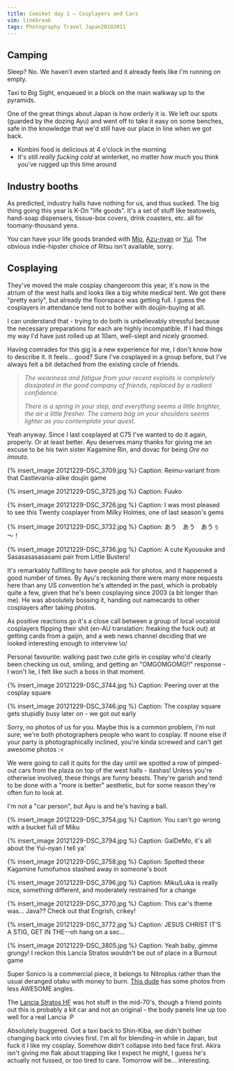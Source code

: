 ```yaml
---
title: Comiket day 1 – Cosplayers and Cars
vim: linebreak
tags: Photography Travel Japan20102011
---
```


## Camping

Sleep? No. We haven't even started and it already feels like I'm running on empty.

Taxi to Big Sight, enqueued in a block on the main walkway up to the pyramids.

One of the great things about Japan is how orderly it is. We left our spots
(guarded by the dozing Ayu) and went off to take it easy on some benches, safe
in the knowledge that we'd still have our place in line when we got back.

* Konbini food is delicious at 4 o'clock in the morning
* It's still *really fucking cold* at winterket, no matter how much you think you've rugged up this time around


## Industry booths

As predicted, industry halls have nothing for us, and thus sucked. The big
thing going this year is K-On "life goods". It's a set of stuff like teatowels,
hand-soap dispensers, tissue-box covers, drink coasters, etc. all for
toomany-thousand yens.

You can have your life goods branded with
[Mio](http://www.cospa.com/detail/id/00000037023),
[Azu-nyan](http://www.cospa.com/detail/id/00000037022) or
[Yui](http://nijigencospa.com/detail/id/00000037021). The obvious indie-hipster
choice of Ritsu isn't available, sorry.


## Cosplaying

They've moved the male cosplay changeroom this year, it's now in the atrium of
the west halls and looks like a big white medical tent. We got there "pretty
early", but already the floorspace was getting full. I guess the cosplayers in
attendance tend not to bother with doujin-buying at all.

I can understand that - trying to do both is unbelievably stressful because the
necessary preparations for each are highly incompatible. If I had things my way
I'd have just rolled up at 10am, well-slept and nicely groomed.

Having comrades for this gig is a new experience for me, I don't know how to
describe it. It feels... good? Sure I've cosplayed in a group before, but I've
always felt a bit detached from the existing circle of friends.

> *The weariness and fatigue from your recent exploits is completely dissipated in the good company of friends, replaced by a radiant confidence.*
>
> *There is a spring in your step, and everything seems a little brighter, the air a little fresher. The camera bag on your shoulders seems lighter as you contemplate your quest.*

Yeah anyway. Since I last cosplayed at C75 I've wanted to do it again,
properly. Or at least better. Ayu deserves many thanks for giving me an excuse
to be his twin sister Kagamine Rin, and dovac for being *Ore no imouto*.


{% insert_image 20121229-DSC_3709.jpg %}
Caption: Reimu-variant from that Castlevania-alike doujin game

{% insert_image 20121229-DSC_3725.jpg %}
Caption: Fuuko

{% insert_image 20121229-DSC_3726.jpg %}
Caption: I was most pleased to see this Twenty cosplayer from Milky Holmes, one of last season\'s gems

{% insert_image 20121229-DSC_3732.jpg %}
Caption: あう　あう　あうぅ～！

{% insert_image 20121229-DSC_3736.jpg %}
Caption: A cute Kyousuke and Sasasasasasasami pair from Little Busters!


It's remarkably fulfilling to have people ask for photos, and it happened a
good number of times. By Ayu's reckoning there were many more requests here
than any US convention he's attended in the past, which is probably quite a
few, given that he's been cosplaying since 2003 (a bit longer than me). He was
absolutely bossing it, handing out namecards to other cosplayers after taking
photos.

As positive reactions go it's a close call between a group of local vocaloid
cosplayers flipping their shit (en-AU translation: freaking the fuck out) at
getting cards from a gaijin, and a web news channel deciding that we looked
interesting enough to interview \o/

Personal favourite: walking past two cute girls in cosplay who'd clearly been
checking us out, smiling, and getting an "OMGOMGOMG!!" response - I won't lie,
I felt like such a boss in that moment.


{% insert_image 20121229-DSC_3744.jpg %}
Caption: Peering over at the cosplay square

{% insert_image 20121229-DSC_3746.jpg %}
Caption: The cosplay square gets stupidly busy later on - we got out early


Sorry, no photos of us for you. Maybe this is a common problem, I'm not sure;
we're both photographers people who want to cosplay. If noone else if your
party is photographically inclined, you're kinda screwed and can't get awesome
photos :<

We were going to call it quits for the day until we spotted a row of pimped-out
cars from the plaza on top of the west halls - itashas! Unless you're otherwise
involved, these things are funny beasts. They're garish and tend to be done
with a "more is better" aesthetic, but for some reason they're often fun to
look at.

I'm not a "car person", but Ayu is and he's having a ball.



{% insert_image 20121229-DSC_3754.jpg %}
Caption: You can't go wrong with a bucket full of Miku

{% insert_image 20121229-DSC_3794.jpg %}
Caption: GalDeMo, it's all about the Yui-nyan I tell ya'

{% insert_image 20121229-DSC_3758.jpg %}
Caption: Spotted these Kagamine fumofumos stashed away in someone's boot

{% insert_image 20121229-DSC_3796.jpg %}
Caption: Miku/Luka is really nice, something different, and moderately restrained for a change

{% insert_image 20121229-DSC_3770.jpg %}
Caption: This car's theme was... Java?? Check out that Engrish, crikey!

{% insert_image 20121229-DSC_3772.jpg %}
Caption: JESUS CHRIST IT'S A STIG, GET IN THE--oh hang on a sec...

{% insert_image 20121229-DSC_3805.jpg %}
Caption: Yeah baby, gimme grungy! I reckon this Lancia Stratos wouldn't be out of place in a Burnout game



Super Sonico is a commercial piece, it belongs to Nitroplus rather than the
usual deranged otaku with money to burn. [This
dude](http://www.banpei.net/blog/itasha-super-sonico-stratos) has some photos
from less AWESOME angles.

The [Lancia Stratos HF](http://en.wikipedia.org/wiki/Lancia_Stratos_HF) was hot
stuff in the mid-70's, though a friend points out this is probably a kit car
and not an original - the body panels line up too well for a real Lancia :P

Absolutely buggered. Got a taxi back to Shin-Kiba, we didn't bother changing
back into civvies first. I'm all for blending-in while in Japan, but fuck it I
like my cosplay. Somehow didn't collapse into bed face first. Akira isn't
giving me flak about trapping like I expect he might, I guess he's actually not
fussed, or too tired to care. Tomorrow will be... interesting.
